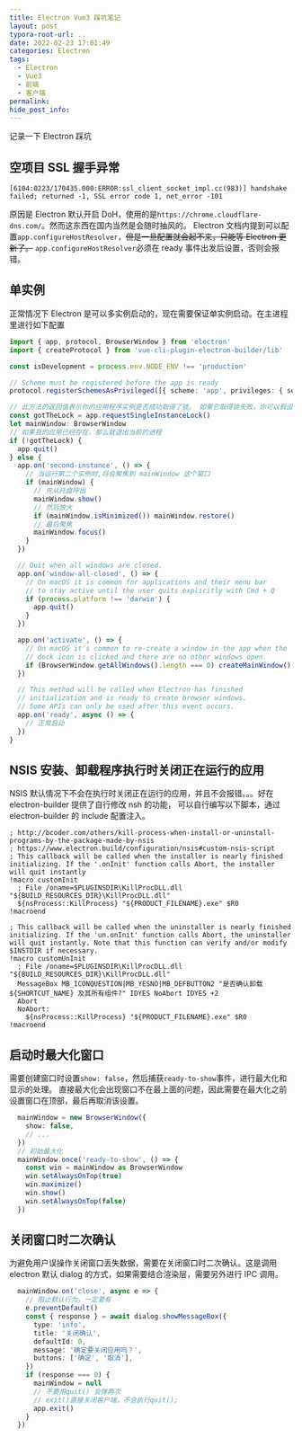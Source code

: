```yaml
---
title: Electron Vue3 踩坑笔记
layout: post
typora-root-url: ..
date: 2022-02-23 17:01:49
categories: Electron
tags:
  - Electron
  - Vue3
  - 前端
  - 客户端
permalink:
hide_post_info:
---
```

记录一下 Electron 踩坑
<!-- More -->
## 空项目 SSL 握手异常

```log
[6104:0223/170435.000:ERROR:ssl_client_socket_impl.cc(983)] handshake failed; returned -1, SSL error code 1, net_error -101
```

原因是 Electron 默认开启 DoH，使用的是`https://chrome.cloudflare-dns.com/`。然而这东西在国内当然是会随时抽风的。
Electron 文档内提到可以配置`app.configureHostResolver`，~~但是一旦配置就会起不来，只能等 Electron 更新了。~~
`app.configureHostResolver`必须在 ready 事件出发后设置，否则会报错。

## 单实例

正常情况下 Electron 是可以多实例启动的，现在需要保证单实例启动。在主进程里进行如下配置

```typescript
import { app, protocol, BrowserWindow } from 'electron'
import { createProtocol } from 'vue-cli-plugin-electron-builder/lib'

const isDevelopment = process.env.NODE_ENV !== 'production'

// Scheme must be registered before the app is ready
protocol.registerSchemesAsPrivileged([{ scheme: 'app', privileges: { secure: true, standard: true } }])

// 此方法的返回值表示你的应用程序实例是否成功取得了锁。 如果它取得锁失败，你可以假设另一个应用实例已经取得了锁并且仍旧在运行，并立即退出。
const gotTheLock = app.requestSingleInstanceLock()
let mainWindow: BrowserWindow
// 如果我的应用已经存在，那么就退出当前的进程
if (!gotTheLock) {
  app.quit()
} else {
  app.on('second-instance', () => {
    // 当运行第二个实例时,将会聚焦到 mainWindow 这个窗口
    if (mainWindow) {
      // 先从托盘呼出
      mainWindow.show()
      // 然后放大
      if (mainWindow.isMinimized()) mainWindow.restore()
      // 最后聚焦
      mainWindow.focus()
    }
  })

  // Quit when all windows are closed.
  app.on('window-all-closed', () => {
    // On macOS it is common for applications and their menu bar
    // to stay active until the user quits explicitly with Cmd + Q
    if (process.platform !== 'darwin') {
      app.quit()
    }
  })

  app.on('activate', () => {
    // On macOS it's common to re-create a window in the app when the
    // dock icon is clicked and there are no other windows open.
    if (BrowserWindow.getAllWindows().length === 0) createMainWindow()
  })

  // This method will be called when Electron has finished
  // initialization and is ready to create browser windows.
  // Some APIs can only be used after this event occurs.
  app.on('ready', async () => {
    // 正常启动
  })
}
```

## NSIS 安装、卸载程序执行时关闭正在运行的应用

NSIS 默认情况下不会在执行时关闭正在运行的应用，并且不会报错。。。好在 electron-builder 提供了自行修改 nsh 的功能，
可以自行编写以下脚本，通过 electron-builder 的 include 配置注入。

```nsh
; http://bcoder.com/others/kill-process-when-install-or-uninstall-programs-by-the-package-made-by-nsis
; https://www.electron.build/configuration/nsis#custom-nsis-script
; This callback will be called when the installer is nearly finished initializing. If the '.onInit' function calls Abort, the installer will quit instantly
!macro customInit
  ; File /oname=$PLUGINSDIR\KillProcDLL.dll "${BUILD_RESOURCES_DIR}\KillProcDLL.dll"
  ${nsProcess::KillProcess} "${PRODUCT_FILENAME}.exe" $R0
!macroend

; This callback will be called when the uninstaller is nearly finished initializing. If the 'un.onInit' function calls Abort, the uninstaller will quit instantly. Note that this function can verify and/or modify $INSTDIR if necessary.
!macro customUnInit
  ; File /oname=$PLUGINSDIR\KillProcDLL.dll "${BUILD_RESOURCES_DIR}\KillProcDLL.dll"
  MessageBox MB_ICONQUESTION|MB_YESNO|MB_DEFBUTTON2 "是否确认卸载 ${SHORTCUT_NAME} 及其所有组件?" IDYES NoAbort IDYES +2
  Abort
  NoAbort:
    ${nsProcess::KillProcess} "${PRODUCT_FILENAME}.exe" $R0
!macroend
```

## 启动时最大化窗口

需要创建窗口时设置`show: false`，然后捕获`ready-to-show`事件，进行最大化和显示的处理。
直接最大化会出现窗口不在最上面的问题，因此需要在最大化之前设置窗口在顶部，最后再取消该设置。

```ts
  mainWindow = new BrowserWindow({
    show: false,
    // ...
  })
  // 初始最大化
  mainWindow.once('ready-to-show', () => {
    const win = mainWindow as BrowserWindow
    win.setAlwaysOnTop(true)
    win.maximize()
    win.show()
    win.setAlwaysOnTop(false)
  })
```

## 关闭窗口时二次确认

为避免用户误操作关闭窗口丢失数据，需要在关闭窗口时二次确认。这是调用 electron 默认 dialog 的方式，如果需要结合渲染层，需要另外进行 IPC 调用。

```ts
  mainWindow.on('close', async e => {
    // 阻止默认行为，一定要有
    e.preventDefault()
    const { response } = await dialog.showMessageBox({
      type: 'info',
      title: '关闭确认',
      defaultId: 0,
      message: '确定要关闭应用吗？',
      buttons: ['确定', '取消'],
    })
    if (response === 0) {
      mainWindow = null
      // 不要用quit() 会弹两次
      // exit()直接关闭客户端，不会执行quit();
      app.exit()
    }
  })
```
